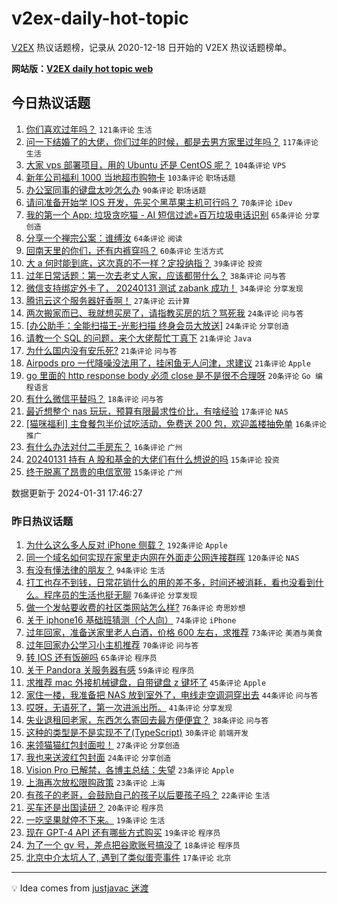 # v2ex-daily-hot-topic

[V2EX](https://www.v2ex.com/) 热议话题榜，记录从 2020-12-18 日开始的 V2EX 热议话题榜单。

**网站版：[V2EX daily hot topic web](https://boojack.github.io/v2ex-daily-hot-topic-web/)**

## 今日热议话题

<!-- TODAY BEGIN -->

1. [你们喜欢过年吗？](https://www.v2ex.com/t/1012992) `121条评论` `生活`
1. [问一下结婚了的大佬，你们过年的时候，都是去男方家里过年吗？](https://www.v2ex.com/t/1013083) `117条评论` `生活`
1. [大家 vps 部署项目，用的 Ubuntu 还是 CentOS 呢？](https://www.v2ex.com/t/1013040) `104条评论` `VPS`
1. [新年公司福利 1000 当地超市购物卡](https://www.v2ex.com/t/1012951) `103条评论` `职场话题`
1. [办公室同事的键盘太吵怎么办](https://www.v2ex.com/t/1013009) `90条评论` `职场话题`
1. [请问准备开始学 IOS 开发，先买个黑苹果主机可行吗？](https://www.v2ex.com/t/1013032) `70条评论` `iDev`
1. [我的第一个 App: 垃圾贪吃猫 - AI 短信过滤+百万垃圾电话识别](https://www.v2ex.com/t/1012978) `65条评论` `分享创造`
1. [分享一个禅宗公案：谁缚汝](https://www.v2ex.com/t/1013025) `64条评论` `阅读`
1. [回南天里的你们，还有内裤穿吗？](https://www.v2ex.com/t/1013046) `60条评论` `生活方式`
1. [大 a 何时能到底，这次真的不一样？定投纳指？](https://www.v2ex.com/t/1013149) `39条评论` `投资`
1. [过年日常话题：第一次去老丈人家，应该都带什么？](https://www.v2ex.com/t/1013151) `38条评论` `问与答`
1. [微信支持绑定外卡了， 20240131 测试 zabank 成功！](https://www.v2ex.com/t/1013113) `34条评论` `分享发现`
1. [腾讯云这个服务器好香啊！](https://www.v2ex.com/t/1013167) `27条评论` `云计算`
1. [两次搬家而已、我就想买房了，请指教买房的坑？骂死我](https://www.v2ex.com/t/1013019) `24条评论` `问与答`
1. [[办公助手：全能扫描王-光影扫描 终身会员大放送]](https://www.v2ex.com/t/1012981) `24条评论` `分享创造`
1. [请教一个 SQL 的问题，来个大佬帮忙丁真下](https://www.v2ex.com/t/1013155) `21条评论` `Java`
1. [为什么国内没有安乐死?](https://www.v2ex.com/t/1013100) `21条评论` `问与答`
1. [Airpods pro 一代降噪没法用了，挂闲鱼无人问津，求建议](https://www.v2ex.com/t/1013014) `21条评论` `Apple`
1. [go 里面的 http response body 必须 close 是不是很不合理呀](https://www.v2ex.com/t/1013181) `20条评论` `Go 编程语言`
1. [有什么微信平替吗？](https://www.v2ex.com/t/1013214) `18条评论` `问与答`
1. [最近想整个 nas 玩玩，预算有限最求性价比，有啥经验](https://www.v2ex.com/t/1013161) `17条评论` `NAS`
1. [[猫咪福利] 主食餐包半价试吃活动，免费送 200 包，欢迎盖楼抽免单](https://www.v2ex.com/t/1013157) `16条评论` `推广`
1. [有什么办法对付二手房东？](https://www.v2ex.com/t/1013069) `16条评论` `广州`
1. [20240131 持有 A 股和基金的大佬们有什么想说的吗](https://www.v2ex.com/t/1013199) `15条评论` `投资`
1. [终于脱离了昂贵的电信宽带](https://www.v2ex.com/t/1013184) `15条评论` `广州`

数据更新于 2024-01-31 17:46:27

<!-- TODAY END -->

### 昨日热议话题

<!-- YESTERDAY BEGIN -->

1. [为什么这么多人反对 iPhone 侧载？](https://www.v2ex.com/t/1012660) `192条评论` `Apple`
1. [同一个域名如何实现在家里走内网在外面走公网连接群晖](https://www.v2ex.com/t/1012671) `120条评论` `NAS`
1. [有没有懂法律的朋友？](https://www.v2ex.com/t/1012663) `94条评论` `生活`
1. [打工也存不到钱，日常花销什么的用的差不多，时间还被消耗，看也没看到什么。程序员的生活也挺无聊](https://www.v2ex.com/t/1012652) `76条评论` `分享发现`
1. [做一个发帖要收费的社区类网站怎么样?](https://www.v2ex.com/t/1012683) `76条评论` `奇思妙想`
1. [关于 iphone16 基础班猜测（个人向）](https://www.v2ex.com/t/1012694) `74条评论` `iPhone`
1. [过年回家，准备送家里老人白酒，价格 600 左右，求推荐](https://www.v2ex.com/t/1012668) `73条评论` `美酒与美食`
1. [过年回家办公学习小主机推荐](https://www.v2ex.com/t/1012703) `70条评论` `问与答`
1. [转 IOS 还有饭碗吗](https://www.v2ex.com/t/1012676) `65条评论` `程序员`
1. [关于 Pandora 关服务器有感](https://www.v2ex.com/t/1012710) `59条评论` `程序员`
1. [求推荐 mac 外接机械键盘，自带键盘 z 键坏了](https://www.v2ex.com/t/1012645) `45条评论` `Apple`
1. [家住一楼，我准备把 NAS 放到室外了，电线走空调洞穿出去](https://www.v2ex.com/t/1012845) `44条评论` `问与答`
1. [哎呀，无语死了，第一次进派出所。](https://www.v2ex.com/t/1012638) `41条评论` `分享发现`
1. [失业退租回老家，东西怎么寄回去最方便便宜？](https://www.v2ex.com/t/1012818) `38条评论` `问与答`
1. [这种的类型是不是实现不了(TypeScript)](https://www.v2ex.com/t/1012854) `30条评论` `前端开发`
1. [来领猫猫红包封面啦！](https://www.v2ex.com/t/1012684) `27条评论` `分享创造`
1. [我也来送波红包封面](https://www.v2ex.com/t/1012856) `24条评论` `分享创造`
1. [Vision Pro 已解禁，各博主总结：失望](https://www.v2ex.com/t/1012910) `23条评论` `Apple`
1. [上海再次放松限购政策](https://www.v2ex.com/t/1012850) `23条评论` `上海`
1. [有孩子的老哥，会鼓励自己的孩子以后要孩子吗？](https://www.v2ex.com/t/1012729) `22条评论` `生活`
1. [买车还是出国读研？](https://www.v2ex.com/t/1012718) `20条评论` `程序员`
1. [一吃坚果就停不下来。](https://www.v2ex.com/t/1012737) `19条评论` `生活`
1. [现在 GPT-4 API 还有哪些方式购买](https://www.v2ex.com/t/1012669) `19条评论` `程序员`
1. [为了一个 gv 号，差点把谷歌账号搞没了](https://www.v2ex.com/t/1012709) `18条评论` `程序员`
1. [北京中介太坑人了, 遇到了类似蛋壳事件](https://www.v2ex.com/t/1012715) `17条评论` `北京`

<!-- YESTERDAY END -->

---

💡 Idea comes from [justjavac 迷渡](https://github.com/justjavac/)
